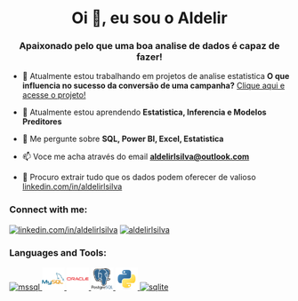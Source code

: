 <h1 align="center">Oi 👋, eu sou o Aldelir</h1>
<h3 align="center">Apaixonado pelo que uma boa analise de dados é capaz de fazer!</h3>

- 🔭 Atualmente estou trabalhando em projetos de analise estatistica **O que influencia no sucesso da conversão de uma campanha?**
[Clique aqui e acesse o projeto!](https://github.com/AldelirLSilva/MarketingBancario)

- 🌱 Atualmente estou aprendendo **Estatistica, Inferencia e Modelos Preditores**

- 💬 Me pergunte sobre **SQL, Power BI, Excel, Estatistica**

- 📫 Voce me acha através do email **aldelirlsilva@outlook.com**

- 📄 Procuro extrair tudo que os dados podem oferecer de valioso [linkedin.com/in/aldelirlsilva](linkedin.com/in/aldelirlsilva)

<h3 align="left">Connect with me:</h3>
<p align="left">
<a href="https://linkedin.com/in/linkedin.com/in/aldelirlsilva" target="blank"><img align="center" src="https://raw.githubusercontent.com/rahuldkjain/github-profile-readme-generator/master/src/images/icons/Social/linked-in-alt.svg" alt="linkedin.com/in/aldelirlsilva" height="30" width="40" /></a>
<a href="https://medium.com/aldelirlsilva" target="blank"><img align="center" src="https://raw.githubusercontent.com/rahuldkjain/github-profile-readme-generator/master/src/images/icons/Social/medium.svg" alt="aldelirlsilva" height="30" width="40" /></a>
</p>

<h3 align="left">Languages and Tools:</h3>
<p align="left"> <a href="https://www.microsoft.com/en-us/sql-server" target="_blank" rel="noreferrer"> <img src="https://www.svgrepo.com/show/303229/microsoft-sql-server-logo.svg" alt="mssql" width="40" height="40"/> </a> <a href="https://www.mysql.com/" target="_blank" rel="noreferrer"> <img src="https://raw.githubusercontent.com/devicons/devicon/master/icons/mysql/mysql-original-wordmark.svg" alt="mysql" width="40" height="40"/> </a> <a href="https://www.oracle.com/" target="_blank" rel="noreferrer"> <img src="https://raw.githubusercontent.com/devicons/devicon/master/icons/oracle/oracle-original.svg" alt="oracle" width="40" height="40"/> </a> <a href="https://www.postgresql.org" target="_blank" rel="noreferrer"> <img src="https://raw.githubusercontent.com/devicons/devicon/master/icons/postgresql/postgresql-original-wordmark.svg" alt="postgresql" width="40" height="40"/> </a> <a href="https://www.python.org" target="_blank" rel="noreferrer"> <img src="https://raw.githubusercontent.com/devicons/devicon/master/icons/python/python-original.svg" alt="python" width="40" height="40"/> </a> <a href="https://www.sqlite.org/" target="_blank" rel="noreferrer"> <img src="https://www.vectorlogo.zone/logos/sqlite/sqlite-icon.svg" alt="sqlite" width="40" height="40"/> </a> </p>

<!---

- 👋 Hi, I’m @AldelirLSilva
- 👀 I’m interested in ...
- 🌱 I’m currently learning ...
- 💞️ I’m looking to collaborate on ...
- 📫 How to reach me ...
- 😄 Pronouns: ...
- ⚡ Fun fact: ...


AldelirLSilva/AldelirLSilva is a ✨ special ✨ repository because its `README.md` (this file) appears on your GitHub profile.
You can click the Preview link to take a look at your changes.
--->

